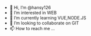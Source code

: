 - 👋 Hi, I’m @hansy126
- 👀 I’m interested in WEB
- 🌱 I’m currently learning VUE,NODE.JS
- 💞️ I’m looking to collaborate on GIT
- 📫 How to reach me ...

<!---
hansy126/hansy126 is a ✨ special ✨ repository because its `README.md` (this file) appears on your GitHub profile.
You can click the Preview link to take a look at your changes.
--->
